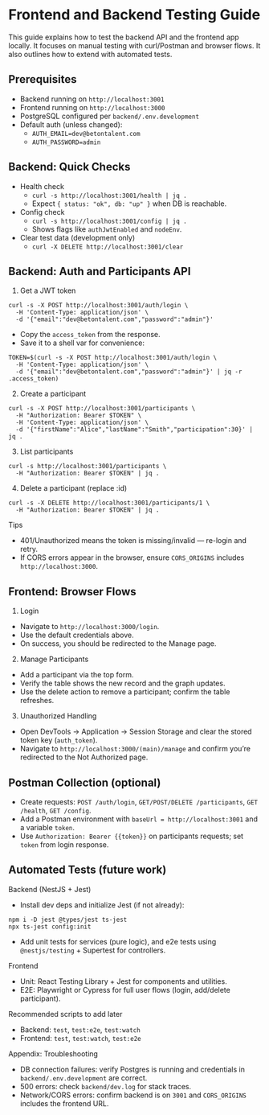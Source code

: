 # Frontend and Backend Testing Guide

This guide explains how to test the backend API and the frontend app locally. It focuses on manual testing with curl/Postman and browser flows. It also outlines how to extend with automated tests.

## Prerequisites
- Backend running on `http://localhost:3001`
- Frontend running on `http://localhost:3000`
- PostgreSQL configured per `backend/.env.development`
- Default auth (unless changed):
  - `AUTH_EMAIL=dev@betontalent.com`
  - `AUTH_PASSWORD=admin`

## Backend: Quick Checks

- Health check
  - `curl -s http://localhost:3001/health | jq .`
  - Expect `{ status: "ok", db: "up" }` when DB is reachable.
- Config check
  - `curl -s http://localhost:3001/config | jq .`
  - Shows flags like `authJwtEnabled` and `nodeEnv`.
- Clear test data (development only)
  - `curl -X DELETE http://localhost:3001/clear`

## Backend: Auth and Participants API

1) Get a JWT token
```
curl -s -X POST http://localhost:3001/auth/login \
  -H 'Content-Type: application/json' \
  -d '{"email":"dev@betontalent.com","password":"admin"}'
```
- Copy the `access_token` from the response.
- Save it to a shell var for convenience:
```
TOKEN=$(curl -s -X POST http://localhost:3001/auth/login \
  -H 'Content-Type: application/json' \
  -d '{"email":"dev@betontalent.com","password":"admin"}' | jq -r .access_token)
```

2) Create a participant
```
curl -s -X POST http://localhost:3001/participants \
  -H "Authorization: Bearer $TOKEN" \
  -H 'Content-Type: application/json' \
  -d '{"firstName":"Alice","lastName":"Smith","participation":30}' | jq .
```

3) List participants
```
curl -s http://localhost:3001/participants \
  -H "Authorization: Bearer $TOKEN" | jq .
```

4) Delete a participant (replace :id)
```
curl -s -X DELETE http://localhost:3001/participants/1 \
  -H "Authorization: Bearer $TOKEN" | jq .
```

Tips
- 401/Unauthorized means the token is missing/invalid — re-login and retry.
- If CORS errors appear in the browser, ensure `CORS_ORIGINS` includes `http://localhost:3000`.

## Frontend: Browser Flows

1) Login
- Navigate to `http://localhost:3000/login`.
- Use the default credentials above.
- On success, you should be redirected to the Manage page.

2) Manage Participants
- Add a participant via the top form.
- Verify the table shows the new record and the graph updates.
- Use the delete action to remove a participant; confirm the table refreshes.

3) Unauthorized Handling
- Open DevTools → Application → Session Storage and clear the stored token key (`auth_token`).
- Navigate to `http://localhost:3000/(main)/manage` and confirm you’re redirected to the Not Authorized page.

## Postman Collection (optional)
- Create requests: `POST /auth/login`, `GET/POST/DELETE /participants`, `GET /health`, `GET /config`.
- Add a Postman environment with `baseUrl = http://localhost:3001` and a variable `token`.
- Use `Authorization: Bearer {{token}}` on participants requests; set `token` from login response.

## Automated Tests (future work)

Backend (NestJS + Jest)
- Install dev deps and initialize Jest (if not already):
```
npm i -D jest @types/jest ts-jest
npx ts-jest config:init
```
- Add unit tests for services (pure logic), and e2e tests using `@nestjs/testing` + Supertest for controllers.

Frontend
- Unit: React Testing Library + Jest for components and utilities.
- E2E: Playwright or Cypress for full user flows (login, add/delete participant).

Recommended scripts to add later
- Backend: `test`, `test:e2e`, `test:watch`
- Frontend: `test`, `test:watch`, `test:e2e`

Appendix: Troubleshooting
- DB connection failures: verify Postgres is running and credentials in `backend/.env.development` are correct.
- 500 errors: check `backend/dev.log` for stack traces.
- Network/CORS errors: confirm backend is on `3001` and `CORS_ORIGINS` includes the frontend URL.

